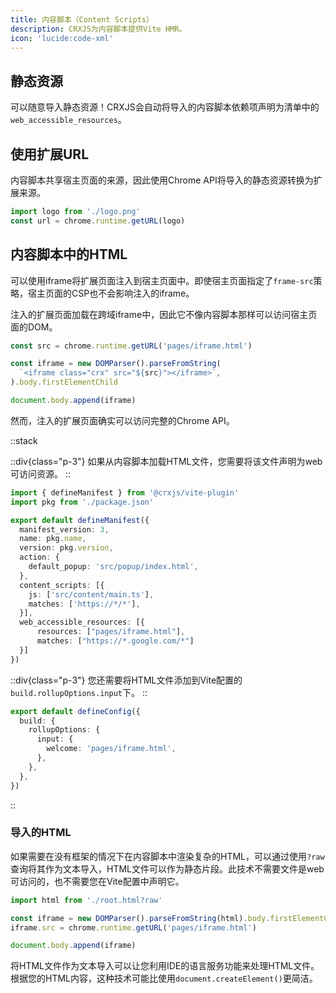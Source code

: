 ```yaml
---
title: 内容脚本（Content Scripts）
description: CRXJS为内容脚本提供Vite HMR。
icon: 'lucide:code-xml'
---
```


## 静态资源

可以随意导入静态资源！CRXJS会自动将导入的内容脚本依赖项声明为清单中的`web_accessible_resources`。

## 使用扩展URL

内容脚本共享宿主页面的来源，因此使用Chrome API将导入的静态资源转换为扩展来源。

```js
import logo from './logo.png'
const url = chrome.runtime.getURL(logo)
```

## 内容脚本中的HTML

可以使用iframe将扩展页面注入到宿主页面中。即使宿主页面指定了`frame-src`策略，宿主页面的CSP也不会影响注入的iframe。

注入的扩展页面加载在跨域iframe中，因此它不像内容脚本那样可以访问宿主页面的DOM。

```js [content-script.js]
const src = chrome.runtime.getURL('pages/iframe.html')

const iframe = new DOMParser().parseFromString(
  `<iframe class="crx" src="${src}"></iframe>`,
).body.firstElementChild

document.body.append(iframe)
```

然而，注入的扩展页面确实可以访问完整的Chrome API。

::stack

::div{class="p-3"}
如果从内容脚本加载HTML文件，您需要将该文件声明为web可访问资源。
::

```ts [manifest.config.ts] {15-18}
import { defineManifest } from '@crxjs/vite-plugin'
import pkg from './package.json'

export default defineManifest({
  manifest_version: 3,
  name: pkg.name,
  version: pkg.version,
  action: {
    default_popup: 'src/popup/index.html',
  },
  content_scripts: [{
    js: ['src/content/main.ts'],
    matches: ['https://*/*'],
  }],
  web_accessible_resources: [{
      resources: ["pages/iframe.html"],
      matches: ["https://*.google.com/*"]
  }]
})
```
::div{class="p-3"}
您还需要将HTML文件添加到Vite配置的`build.rollupOptions.input`下。
::


```ts [vite.config.ts]
export default defineConfig({
  build: {
    rollupOptions: {
      input: {
        welcome: 'pages/iframe.html',
      },
    },
  },
})
```

::

### 导入的HTML

如果需要在没有框架的情况下在内容脚本中渲染复杂的HTML，可以通过使用`?raw`查询将其作为文本导入，HTML文件可以作为静态片段。此技术不需要文件是web可访问的，也不需要您在Vite配置中声明它。

```js
import html from './root.html?raw'

const iframe = new DOMParser().parseFromString(html).body.firstElementChild
iframe.src = chrome.runtime.getURL('pages/iframe.html')

document.body.append(iframe)
```

将HTML文件作为文本导入可以让您利用IDE的语言服务功能来处理HTML文件。根据您的HTML内容，这种技术可能比使用`document.createElement()`更简洁。
